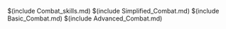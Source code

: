 $(include Combat_skills.md)
$(include Simplified_Combat.md)
$(include Basic_Combat.md)
$(include Advanced_Combat.md)

